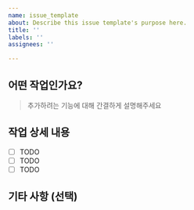 ```yaml
---
name: issue_template
about: Describe this issue template's purpose here.
title: ''
labels: ''
assignees: ''

---
```


## 어떤 작업인가요?
> 추가하려는 기능에 대해 간결하게 설명해주세요

## 작업 상세 내용
- [ ] TODO
- [ ] TODO
- [ ] TODO

## 기타 사항 (선택)

